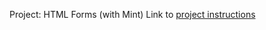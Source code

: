 Project: HTML Forms (with Mint)
Link to <a href="http://www.theodinproject.com/html5-and-css3/html-forms?ref=lnav">project instructions</a> 